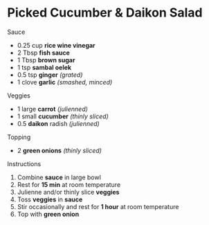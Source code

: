 # Picked Cucumber & Daikon Salad

Sauce
- 0.25 cup **rice wine vinegar**
- 2 Tbsp **fish sauce**
- 1 Tbsp **brown sugar**
- 1 tsp **sambal oelek**
- 0.5 tsp **ginger** *(grated)*
- 1 clove **garlic** *(smashed, minced)*

Veggies
- 1 large **carrot** *(julienned)*
- 1 small **cucumber** *(thinly sliced)*
- 0.5 **daikon** radish *(julienned)*

Topping
- 2 **green onions** *(thinly sliced)*

Instructions
1. Combine **sauce** in large bowl
1. Rest for **15 min** at room temperature
1. Julienne and/or thinly slice **veggies**
1. Toss **veggies** in **sauce**
1. Stir occasionally and rest for **1 hour** at room temperature
1. Top with **green onion**
